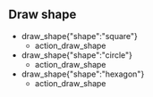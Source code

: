 ## Draw shape
* draw_shape{"shape":"square"}
    - action_draw_shape
* draw_shape{"shape":"circle"}
    - action_draw_shape
* draw_shape{"shape":"hexagon"}
    - action_draw_shape
